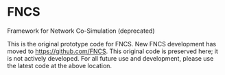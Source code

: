 # FNCS
Framework for Network Co-Simulation (deprecated)

This is the original prototype code for FNCS.  New FNCS development has moved to https://github.com/FNCS.  This original code is preserved here; it is not actively developed.  For all future use and development, please use the latest code at the above location.
